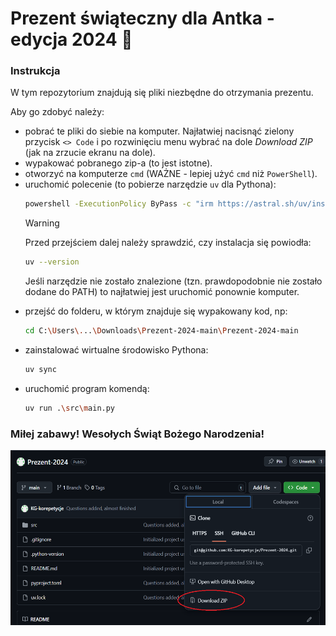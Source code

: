 # Prezent świąteczny dla Antka - edycja 2024 :santa:

### Instrukcja
W tym repozytorium znajdują się pliki niezbędne do otrzymania prezentu.

Aby go zdobyć należy:
- pobrać te pliki do siebie na komputer. Najłatwiej nacisnąć zielony przycisk `<> Code` i po rozwinięciu menu wybrać na dole *Download ZIP* (jak na zrzucie ekranu na dole).
- wypakować pobranego zip-a (to jest istotne).
- otworzyć na komputerze `cmd` (WAŻNE - lepiej użyć `cmd` niż `PowerShell`).
- uruchomić polecenie (to pobierze narzędzie `uv` dla Pythona):
    ```sh
    powershell -ExecutionPolicy ByPass -c "irm https://astral.sh/uv/install.ps1 | iex"
    ```
    > [!WARNING]  
    > Przed przejściem dalej należy sprawdzić, czy instalacja się powiodła:
    > ```sh
    > uv --version
    > ```
    > Jeśli narzędzie nie zostało znalezione (tzn. prawdopodobnie nie zostało dodane do PATH)
    > to najłatwiej jest uruchomić ponownie komputer.
- przejść do folderu, w którym znajduje się wypakowany kod, np:
    ```sh
    cd C:\Users\...\Downloads\Prezent-2024-main\Prezent-2024-main
    ```
- zainstalować wirtualne środowisko Pythona:
    ```sh
    uv sync
    ```
- uruchomić program komendą:
    ```sh
    uv run .\src\main.py
    ```

### Miłej zabawy! Wesołych Świąt Bożego Narodzenia!
<p float='left'>
  <img src='assets/zip_demo.png' width='570' height='280'>
</p>
